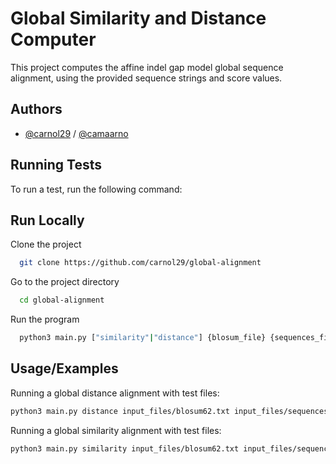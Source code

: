 
# Global Similarity and Distance Computer

This project computes the affine indel gap model global sequence
alignment, using the provided sequence strings and score values.






## Authors

- [@carnol29](https://www.github.com/carnol29) / [@camaarno](https://www.github.com/camaarno)

## Running Tests

To run a test, run the following command:
## Run Locally

Clone the project

```bash
  git clone https://github.com/carnol29/global-alignment
```

Go to the project directory

```bash
  cd global-alignment
```

Run the program

```bash
  python3 main.py ["similarity"|"distance"] {blosum_file} {sequences_file}
```


## Usage/Examples

Running a global distance alignment with test files:

```bash
python3 main.py distance input_files/blosum62.txt input_files/sequences.txt
```

Running a global similarity alignment with test files:

```bash
python3 main.py similarity input_files/blosum62.txt input_files/sequences.txt
```
